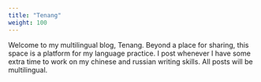```yaml
---
title: "Tenang"
weight: 100
---
```


Welcome to my multilingual blog, Tenang. Beyond a place for sharing, 
this space is a platform for my language practice. 
I post whenever I have some extra time to work on my chinese and russian writing skills. 
All posts will be multilingual.